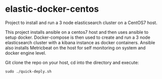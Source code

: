 # elastic-docker-centos
Project to install and run a 3 node elasticsearch cluster on a CentOS7 host.

This project installs ansible on a centos7 host and then uses ansible to setup docker.
Docker-compose is then used to create and run a 3 node elasticsearch cluster with a kibana instance as docker containers.
Ansible also installs Metricbeat on the host for self monitoring on system and docker engine level.

Git clone the repo on your host, cd into the directory and execute:
```
sudo ./quick-deply.sh
```